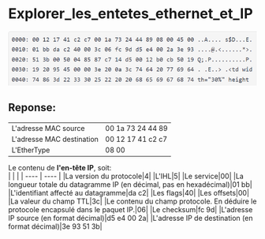 # Explorer_les_entetes_ethernet_et_IP  
  
![question](img/question.png)  

## Reponse:  
  
|    |   |
|  ----  | ----  |
| L'adresse MAC source |  00 1a 73 24 44 89 |  
| L'adresse MAC destination | 00 12 17 41 c2 c7|  
| L'EtherType | 08 00 |  
  
Le contenu de **l'en-tête IP**, soit:  
|    |   |
|  ----  | ----  |
|La version du protocole|4|
|L'IHL|5|
|Le service|00|
|La longueur totale du datagramme IP (en décimal, pas en hexadécimal)|01 bb|
|L'identifiant affecté au datagramme|da c2|
|Les flags|40|
|Les offsets|00|
|La valeur du champ TTL|3c|
|Le contenu du champ protocole. En déduire le protocole encapsulé dans le
paquet IP.|06|
|Le checksum|fc 9d|
|L'adresse IP source (en format décimal)|d5 e4 00 2a|
|L'adresse IP de destination (en format décimal)|3e 93 51 3b|